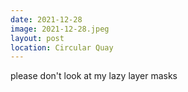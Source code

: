 ```yaml
---
date: 2021-12-28
image: 2021-12-28.jpeg
layout: post
location: Circular Quay
---
```


please don't look at my lazy layer masks

